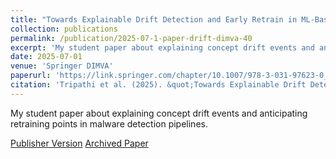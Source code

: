 ```yaml
---
title: "Towards Explainable Drift Detection and Early Retrain in ML-Based Malware Detection Pipelines"
collection: publications
permalink: /publication/2025-07-1-paper-drift-dimva-40
excerpt: 'My student paper about explaining concept drift events and anticipating retraining points in malware detection pipelines.'
date: 2025-07-01
venue: 'Springer DIMVA'
paperurl: 'https://link.springer.com/chapter/10.1007/978-3-031-97623-0_1'
citation: 'Tripathi et al. (2025). &quot;Towards Explainable Drift Detection and Early Retrain in ML-Based Malware Detection Pipelines&quot; <i>Springer DIMVA</i>. 1(1).'
---
```

My student paper about explaining concept drift events and anticipating retraining points in malware detection pipelines.

[Publisher Version](https://link.springer.com/chapter/10.1007/978-3-031-97623-0_1)
[Archived Paper](https://marcusbotacin.github.io/files/dimva_drift.pdf)
